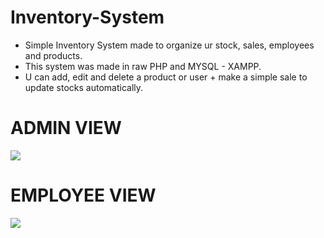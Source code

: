 # Inventory-System
<ul>
  <li>Simple Inventory System made to organize ur stock, sales, employees and products.</li>
  <li>This system was made in raw PHP and MYSQL - XAMPP.</li>
  <li>U can add, edit and delete a product or user + make a simple sale to update stocks automatically.</li>
  <!--<li>Because how this program was made, some files in Github can be mark as a "hack language" because some php files doesn't have php code but u can check all the files before download or copy to ur computer.</li>-->
</ul>

<h1>ADMIN VIEW</h1>
<kbd><img src="https://github.com/JahirRc/Inventory-System/assets/72409427/f61fd295-2089-4b28-b7f6-a88294f3e310"></kbd>


<h1>EMPLOYEE VIEW</h1>
<kbd><img src="https://github.com/JahirRc/Inventory-System/assets/72409427/58dc30f2-3eba-4f67-89e3-3a7ecb14307c"></kbd>





